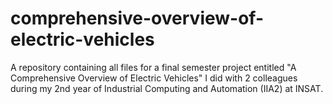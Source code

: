 # comprehensive-overview-of-electric-vehicles
A repository containing all files for a final semester project entitled "A Comprehensive Overview of Electric Vehicles" I did with 2 colleagues during my 2nd year of Industrial Computing and Automation (IIA2) at INSAT.

